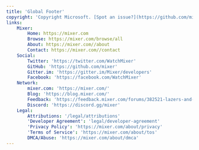 ```yaml
---
title: 'Global Footer'
copyright: 'Copyright Microsoft. [Spot an issue?](https://github.com/mixer/developers/issues/new)'
links:
    Mixer:
        Home: https://mixer.com
        Browse: https://mixer.com/browse/all
        About: https://mixer.com//about
        Contact: https://mixer.com//contact
    Social:
        Twitter: 'https://twitter.com/WatchMixer'
        GitHub: 'https://github.com/mixer'
        Gitter.im: 'https://gitter.im/Mixer/developers'
        Facebook: 'https://facebook.com/WatchMixer'
    Network:
        mixer.com: 'https://mixer.com/'
        Blog: 'https://blog.mixer.com/'
        Feedback: 'https://feedback.mixer.com/forums/382521-lazers-and-shiny-things/category/174978-developer-ecosystem'
        Discord: 'https://discord.gg/mixer'
    Legal:
        Attributions: '/legal/attributions'
        'Developer Agreement': 'legal/developer-agreement'
        'Privacy Policy': 'https://mixer.com/about/privacy'
        'Terms of Service': 'https://mixer.com/about/tos'
        DMCA/Abuse: 'https://mixer.com/about/dmca'
---
```



